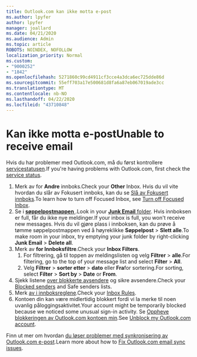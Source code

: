 ```yaml
---
title: Outlook.com kan ikke motta e-post
ms.author: lpyfer
author: lpyfer
manager: joallard
ms.date: 04/21/2020
ms.audience: Admin
ms.topic: article
ROBOTS: NOINDEX, NOFOLLOW
localization_priority: Normal
ms.custom:
- "9000252"
- "1842"
ms.openlocfilehash: 5271860c99cd4911cf3cce4a3dca6ec725dde86d
ms.sourcegitcommit: 55eff703a17e500681d8fa6a87eb067019ade3cc
ms.translationtype: MT
ms.contentlocale: nb-NO
ms.lasthandoff: 04/22/2020
ms.locfileid: "43710848"
---
```

# <a name="unable-to-receive-email"></a><span data-ttu-id="30c2f-102">Kan ikke motta e-post</span><span class="sxs-lookup"><span data-stu-id="30c2f-102">Unable to receive email</span></span>

<span data-ttu-id="30c2f-103">Hvis du har problemer med Outlook.com, må du først kontrollere [servicestatusen](https://go.microsoft.com/fwlink/p/?linkid=837482).</span><span class="sxs-lookup"><span data-stu-id="30c2f-103">If you're having problems with Outlook.com, first check the [service status](https://go.microsoft.com/fwlink/p/?linkid=837482).</span></span>

1. <span data-ttu-id="30c2f-104">Merk av for **Andre** innboks.</span><span class="sxs-lookup"><span data-stu-id="30c2f-104">Check your **Other** Inbox.</span></span> <span data-ttu-id="30c2f-105">Hvis du vil vite hvordan du slår av Fokusert innboks, kan du se [Slå av Fokusert innboks](https://support.office.com/article/f714d94d-9e63-4217-9ccb-6cb2986aa1b2).</span><span class="sxs-lookup"><span data-stu-id="30c2f-105">To learn how to turn off Focused Inbox, see [Turn off Focused Inbox](https://support.office.com/article/f714d94d-9e63-4217-9ccb-6cb2986aa1b2).</span></span> 
2. <span data-ttu-id="30c2f-106">Se i [ **søppelpostmappen** ](https://outlook.live.com/mail/junkemail).</span><span class="sxs-lookup"><span data-stu-id="30c2f-106">Look in your [**Junk Email** folder](https://outlook.live.com/mail/junkemail).</span></span> <span data-ttu-id="30c2f-107">Hvis innboksen er full, får du ikke nye meldinger.</span><span class="sxs-lookup"><span data-stu-id="30c2f-107">If your inbox is full, you won't receive new messages.</span></span> <span data-ttu-id="30c2f-108">Hvis du vil gjøre plass i innboksen, kan du prøve å tømme søppelpostmappen ved å høyreklikke **Søppelpost** > **Slett alle**.</span><span class="sxs-lookup"><span data-stu-id="30c2f-108">To make room in your inbox, try emptying your junk folder by right-clicking **Junk Email** > **Delete all**.</span></span>
3. <span data-ttu-id="30c2f-109">Merk av **for Innboksfiltre**.</span><span class="sxs-lookup"><span data-stu-id="30c2f-109">Check your **Inbox Filters**.</span></span> 
    1. <span data-ttu-id="30c2f-110">For filtrering, gå til toppen av meldingslisten og velg **Filtrer** > **alle**.</span><span class="sxs-lookup"><span data-stu-id="30c2f-110">For filtering, go to the top of your message list and select **Filter** > **All**.</span></span>
    2. <span data-ttu-id="30c2f-111">Velg **Filtrer** > **sorter etter** > **dato** eller **Fra**for sortering.</span><span class="sxs-lookup"><span data-stu-id="30c2f-111">For sorting, select **Filter** > **Sort by** > **Date** or **From**.</span></span>
4. <span data-ttu-id="30c2f-112">Sjekk listene [over blokkerte avsendere](https://outlook.live.com/mail/options/mail/junkEmail) og sikre avsendere.</span><span class="sxs-lookup"><span data-stu-id="30c2f-112">Check your [Blocked senders](https://outlook.live.com/mail/options/mail/junkEmail) and Safe senders lists.</span></span>
5. <span data-ttu-id="30c2f-113">Merk [av i innboksreglene](https://outlook.live.com/mail/options/mail/rules).</span><span class="sxs-lookup"><span data-stu-id="30c2f-113">Check your [Inbox Rules](https://outlook.live.com/mail/options/mail/rules).</span></span>
6. <span data-ttu-id="30c2f-114">Kontoen din kan være midlertidig blokkert fordi vi la merke til noen uvanlig påloggingsaktivitet.</span><span class="sxs-lookup"><span data-stu-id="30c2f-114">Your account might be temporarily blocked because we noticed some unusual sign-in activity.</span></span> <span data-ttu-id="30c2f-115">Se [Oppheve blokkeringen av Outlook.com kontoen min](https://support.office.com/article/f4ad2701-d166-4d8b-8a6a-9af2a1f8a4c4).</span><span class="sxs-lookup"><span data-stu-id="30c2f-115">See [Unblock my Outlook.com account](https://support.office.com/article/f4ad2701-d166-4d8b-8a6a-9af2a1f8a4c4).</span></span>

<span data-ttu-id="30c2f-116">Finn ut mer om hvordan [du løser problemer med synkronisering av Outlook.com e-post](https://support.office.com/article/d39e3341-8d79-4bf1-b3c7-ded602233642).</span><span class="sxs-lookup"><span data-stu-id="30c2f-116">Learn more about how to [Fix Outlook.com email sync issues](https://support.office.com/article/d39e3341-8d79-4bf1-b3c7-ded602233642).</span></span>